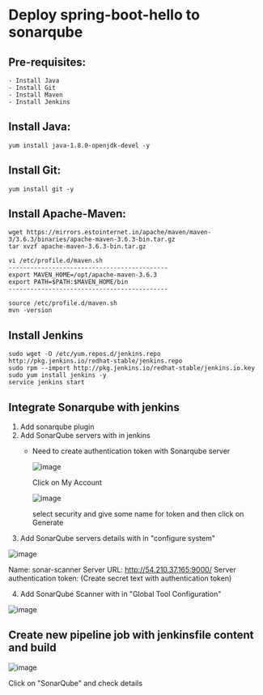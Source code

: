 # Deploy spring-boot-hello to sonarqube

## Pre-requisites:
    - Install Java
    - Install Git
    - Install Maven
    - Install Jenkins
## Install Java:
    yum install java-1.8.0-openjdk-devel -y
## Install Git:
    yum install git -y
## Install Apache-Maven:
    wget https://mirrors.estointernet.in/apache/maven/maven-3/3.6.3/binaries/apache-maven-3.6.3-bin.tar.gz
    tar xvzf apache-maven-3.6.3-bin.tar.gz

    vi /etc/profile.d/maven.sh
    --------------------------------------------
    export MAVEN_HOME=/opt/apache-maven-3.6.3
    export PATH=$PATH:$MAVEN_HOME/bin
    --------------------------------------------

    source /etc/profile.d/maven.sh
    mvn -version
## Install Jenkins
    sudo wget -O /etc/yum.repos.d/jenkins.repo http://pkg.jenkins.io/redhat-stable/jenkins.repo
    sudo rpm --import http://pkg.jenkins.io/redhat-stable/jenkins.io.key
    sudo yum install jenkins -y
    service jenkins start
## Integrate Sonarqube with jenkins
1. Add sonarqube plugin 
2. Add SonarQube servers with in jenkins
   - Need to create authentication token with Sonarqube server
   
     ![image](https://user-images.githubusercontent.com/68885738/90910319-bebffd00-e3f4-11ea-8590-c9ae9018973e.png)
     
     Click on My Account
     
     ![image](https://user-images.githubusercontent.com/68885738/90910508-0ba3d380-e3f5-11ea-918a-1234e695ba01.png)
     
     select security and give some name for token and then click on Generate
3. Add SonarQube servers details with in "configure system"

![image](https://user-images.githubusercontent.com/68885738/90910714-689f8980-e3f5-11ea-889c-68e63b8302ce.png)

Name: sonar-scanner
Server URL: http://54.210.37.165:9000/
Server authentication token: (Create secret text with authentication token)

4. Add SonarQube Scanner with in "Global Tool Configuration"

![image](https://user-images.githubusercontent.com/68885738/90910959-dea3f080-e3f5-11ea-8d79-6062bff26d25.png)

## Create new pipeline job with jenkinsfile content and build
![image](https://user-images.githubusercontent.com/68885738/90911197-3cd0d380-e3f6-11ea-8b9e-27ff41492e4a.png)

Click on "SonarQube" and check details
